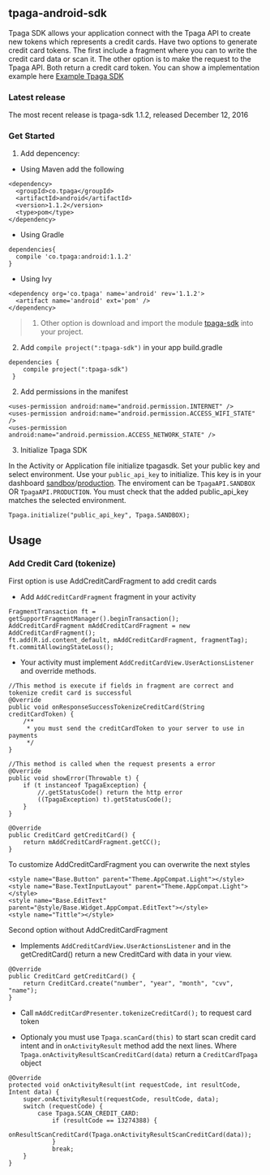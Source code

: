 ## tpaga-android-sdk

Tpaga SDK allows your application connect with the Tpaga API to create new tokens which represents a credit cards. Have two options to generate credit card tokens. The first include a fragment where you can to write the credit card data or scan it. 
The other option is to make the request to the Tpaga API. Both return a credit card token. You can show a implementation example here [Example Tpaga SDK](https://bitbucket.org/tpaga/tpaga-sdk-android-sample-app)  

### Latest release

The most recent release is tpaga-sdk 1.1.2, released December 12, 2016 

### Get Started

1. Add depencency: 

- Using Maven add the following
```
<dependency>
  <groupId>co.tpaga</groupId>
  <artifactId>android</artifactId>
  <version>1.1.2</version>
  <type>pom</type>
</dependency>
```

- Using Gradle
```
dependencies{
  compile 'co.tpaga:android:1.1.2'
}
```

- Using Ivy
```
<dependency org='co.tpaga' name='android' rev='1.1.2'>
  <artifact name='android' ext='pom' />
</dependency>
```

>1. Other option is download and import the module [tpaga-sdk](https://bitbucket.org/tpaga/tpaga-android-sdk) into your project.
2. Add `compile project(":tpaga-sdk")` in your app build.gradle
```
dependencies {
    compile project(":tpaga-sdk")
 }
```

2. Add permissions in the manifest
```
<uses-permission android:name="android.permission.INTERNET" />
<uses-permission android:name="android.permission.ACCESS_WIFI_STATE" />
<uses-permission android:name="android.permission.ACCESS_NETWORK_STATE" />
```

3. Initialize Tpaga SDK

In the Activity or Application file initialize tpagasdk. Set your public key and select environment.
Use your `public_api_key` to initialize. This key is in your dashboard [sandbox](https://sandbox.tpaga.co)/[production](https://api.tpaga.co/). The enviroment can be `TpagaAPI.SANDBOX` OR `TpagaAPI.PRODUCTION`. You must check that the added public_api_key matches the selected environment.

```
Tpaga.initialize("public_api_key", Tpaga.SANDBOX);
```

## Usage

### Add Credit Card (tokenize)

First option is use AddCreditCardFragment to add credit cards

- Add `AddCreditCardFragment` fragment in your activity

```
FragmentTransaction ft = getSupportFragmentManager().beginTransaction();
AddCreditCardFragment mAddCreditCardFragment = new AddCreditCardFragment();
ft.add(R.id.content_default, mAddCreditCardFragment, fragmentTag);
ft.commitAllowingStateLoss();
```

- Your activity must implement `AddCreditCardView.UserActionsListener` and override methods.
```
//This method is execute if fields in fragment are correct and tokenize credit card is successful
@Override
public void onResponseSuccessTokenizeCreditCard(String creditCardToken) {
    /**
     * you must send the creditCardToken to your server to use in payments
     */
}

//This method is called when the request presents a error
@Override
public void showError(Throwable t) {
    if (t instanceof TpagaException) { 
        //.getStatusCode() return the http error
        ((TpagaException) t).getStatusCode();
    }
}

@Override
public CreditCard getCreditCard() {
    return mAddCreditCardFragment.getCC();
}
```

To customize AddCreditCardFragment you can overwrite the next styles

```
<style name="Base.Button" parent="Theme.AppCompat.Light"></style>
<style name="Base.TextInputLayout" parent="Theme.AppCompat.Light"></style>
<style name="Base.EditText" parent="@style/Base.Widget.AppCompat.EditText"></style>
<style name="Tittle"></style>
```

Second option without AddCreditCardFragment

- Implements `AddCreditCardView.UserActionsListener` and in the getCreditCard() return a new CreditCard with data in your view.
```
@Override
public CreditCard getCreditCard() {
    return CreditCard.create("number", "year", "month", "cvv", "name");
}
```

- Call `mAddCreditCardPresenter.tokenizeCreditCard();` to request card token

- Optionaly you must use `Tpaga.scanCard(this)` to start scan credit card intent and in `onActivityResult` method add the next lines. Where `Tpaga.onActivityResultScanCreditCard(data)` return a `CreditCardTpaga` object
```
@Override
protected void onActivityResult(int requestCode, int resultCode, Intent data) {
    super.onActivityResult(requestCode, resultCode, data);
    switch (requestCode) {
        case Tpaga.SCAN_CREDIT_CARD:
            if (resultCode == 13274388) {
                onResultScanCreditCard(Tpaga.onActivityResultScanCreditCard(data));
            }
            break;
    }
}
```